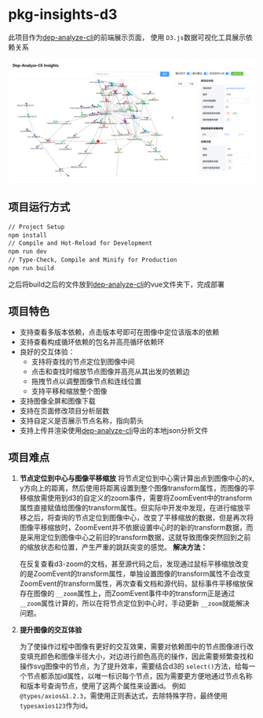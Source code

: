 # pkg-insights-d3

此项目作为[dep-analyze-cli](https://github.com/15871687941/dep-analyze-cli-sourcecode)的前端展示页面， 使用 `D3.js`数据可视化工具展示依赖关系

![screenshot](docs/images/screenshot.png)

## 项目运行方式

```sh
// Project Setup
npm install
// Compile and Hot-Reload for Development
npm run dev
// Type-Check, Compile and Minify for Production
npm run build
```

之后将build之后的文件放到[dep-analyze-cli](https://github.com/15871687941/dep-analyze-cli-sourcecode)的vue文件夹下，完成部署

## 项目特色

* 支持查看多版本依赖，点击版本号即可在图像中定位该版本的依赖
* 支持查看构成循环依赖的包名并高亮循环依赖环
* 良好的交互体验：
  * 支持将查找的节点定位到图像中间
  * 点击和查找时缩放节点图像并高亮从其出发的依赖边
  * 拖拽节点以调整图像节点和连线位置
  * 支持平移和缩放整个图像
* 支持图像全屏和图像下载
* 支持在页面修改项目分析层数
* 支持自定义是否展示节点名称，指向箭头
* 支持上传并渲染使用[dep-analyze-cli](https://github.com/15871687941/dep-analyze-cli-sourcecode)导出的本地json分析文件

## 项目难点

1. **节点定位到中心与图像平移缩放**
   将节点定位到中心需计算出点到图像中心的x, y方向上的距离，然后使用将距离设置到整个图像transform属性，而图像的平移缩放需使用到d3的自定义的zoom事件，需要将ZoomEvent中的transform属性直接赋值给图像的transform属性。但实际中开发中发现，在进行缩放平移之后，将查询的节点定位到图像中心，改变了平移缩放的数据，但是再次将图像平移缩放时，ZoomEvent并不依据设置中心时的新的transform数据，而是采用定位到图像中心之前旧的transform数据，这就导致图像突然回到之前的缩放状态和位置，产生严重的跳跃突变的感觉。
   **解决方法：**

   在反复查看d3-zoom的文档，甚至源代码之后，发现通过鼠标平移缩放改变的是ZoomEvent的transform属性，单独设置图像的transform属性不会改变ZoomEvent的transform属性，再次查看文档和源代码，鼠标事件平移缩放保存在图像的 `__zoom`属性上，而ZoomEvent事件中的transform正是通过 `__zoom`属性计算的，所以在将节点定位到中心时，手动更新 `__zoom`就能解决问题。
2. **提升图像的交互体验**

   为了使操作过程中图像有更好的交互效果，需要对依赖图中的节点图像进行改变填充颜色和图像半径大小，对边进行颜色高亮的操作，因此需要频繁查找和操作svg图像中的节点，为了提升效率，需要结合d3的 `select()`方法，给每一个节点都添加id属性，以唯一标识每个节点，因为需要更方便地通过节点名称和版本号查询节点，使用了这两个属性来设置id。 例如 `@types/axios&1.2.3`，需使用正则表达式，去除特殊字符，最终使用 `typesaxios123`作为id。
